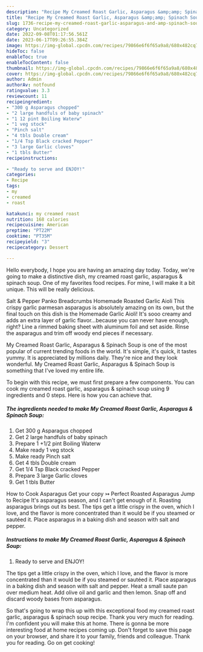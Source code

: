 ```yaml
---
description: "Recipe My Creamed Roast Garlic, Asparagus &amp;amp; Spinach Soup yang Very Delicious"
title: "Recipe My Creamed Roast Garlic, Asparagus &amp;amp; Spinach Soup yang Very Delicious"
slug: 1736-recipe-my-creamed-roast-garlic-asparagus-and-amp-spinach-soup-yang-very-delicious
category: Uncategorized
date: 2022-09-08T01:17:56.561Z
date: 2023-06-17T09:26:55.384Z
image: https://img-global.cpcdn.com/recipes/79866e6f6f65a9a8/680x482cq70/my-creamed-roast-garlic-asparagus-spinach-soup-recipe-main-photo.jpg
hideToc: false
enableToc: true
enableTocContent: false
thumbnail: https://img-global.cpcdn.com/recipes/79866e6f6f65a9a8/680x482cq70/my-creamed-roast-garlic-asparagus-spinach-soup-recipe-main-photo.jpg
cover: https://img-global.cpcdn.com/recipes/79866e6f6f65a9a8/680x482cq70/my-creamed-roast-garlic-asparagus-spinach-soup-recipe-main-photo.jpg
author: Admin
authorAv: notfound
ratingvalue: 3.3
reviewcount: 11
recipeingredient:
- "300 g Asparagus chopped"
- "2 large handfuls of baby spinach"
- "1 12 pint Boiling Waterw"
- "1 veg stock"
- "Pinch salt"
- "4 tbls Double cream"
- "1/4 Tsp Black cracked Pepper"
- "3 large Garlic cloves"
- "1 tbls Butter"
recipeinstructions:

- "Ready to serve and ENJOY!"
categories:
- Recipe
tags:
- my
- creamed
- roast

katakunci: my creamed roast 
nutrition: 168 calories
recipecuisine: American
preptime: "PT22M"
cooktime: "PT35M"
recipeyield: "3"
recipecategory: Dessert

---
```



Hello everybody, I hope you are having an amazing day today. Today, we're going to make a distinctive dish, my creamed roast garlic, asparagus &amp; spinach soup. One of my favorites food recipes. For mine, I will make it a bit unique. This will be really delicious.

Salt &amp; Pepper Panko Breadcrumbs Homemade Roasted Garlic Aioli This crispy garlic parmesan asparagus is absolutely amazing on its own, but the final touch on this dish is the Homemade Garlic Aioli! It&#39;s sooo creamy and adds an extra layer of garlic flavor…because you can never have enough, right? Line a rimmed baking sheet with aluminum foil and set aside. Rinse the asparagus and trim off woody end pieces if necessary.

My Creamed Roast Garlic, Asparagus &amp; Spinach Soup is one of the most popular of current trending foods in the world. It's simple, it's quick, it tastes yummy. It is appreciated by millions daily. They're nice and they look wonderful. My Creamed Roast Garlic, Asparagus &amp; Spinach Soup is something that I've loved my entire life.


To begin with this recipe, we must first prepare a few components. You can cook my creamed roast garlic, asparagus &amp; spinach soup using 9 ingredients and 0 steps. Here is how you can achieve that.

<!--inarticleads1-->

##### The ingredients needed to make My Creamed Roast Garlic, Asparagus &amp; Spinach Soup:

1. Get 300 g Asparagus chopped
1. Get 2 large handfuls of baby spinach
1. Prepare 1 +1/2 pint Boiling Waterw
1. Make ready 1 veg stock
1. Make ready Pinch salt
1. Get 4 tbls Double cream
1. Get 1/4 Tsp Black cracked Pepper
1. Prepare 3 large Garlic cloves
1. Get 1 tbls Butter


How to Cook Asparagus Get your copy ↣ Perfect Roasted Asparagus Jump to Recipe It&#39;s asparagus season, and I can&#39;t get enough of it. Roasting asparagus brings out its best. The tips get a little crispy in the oven, which I love, and the flavor is more concentrated than it would be if you steamed or sautéed it. Place asparagus in a baking dish and season with salt and pepper. 

<!--inarticleads2-->

##### Instructions to make My Creamed Roast Garlic, Asparagus &amp; Spinach Soup:


1. Ready to serve and ENJOY!

The tips get a little crispy in the oven, which I love, and the flavor is more concentrated than it would be if you steamed or sautéed it. Place asparagus in a baking dish and season with salt and pepper. Heat a small saute pan over medium heat. Add olive oil and garlic and then lemon. Snap off and discard woody bases from asparagus. 

So that's going to wrap this up with this exceptional food my creamed roast garlic, asparagus &amp; spinach soup recipe. Thank you very much for reading. I'm confident you will make this at home. There is gonna be more interesting food at home recipes coming up. Don't forget to save this page on your browser, and share it to your family, friends and colleague. Thank you for reading. Go on get cooking!

